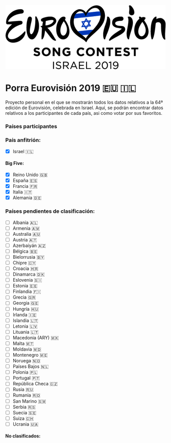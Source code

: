 ![Eurovision2018](/img/eurovision-2019-israel.png)

# Porra Eurovisión 2019 :eu: :israel:

Proyecto personal en el que se mostrarán todos los datos relativos a la 64ª edición de Eurovisión, celebrada en Israel. Aquí, se podrán encontrar datos relativos a los participantes de cada país, asi como votar por sus favoritos. 

### Países participantes
  ### País anfitrión:   
  - [x] Israel :israel:
  #### Big Five:
  - [x] Reino Unido :uk:
  - [x] España :es:
  - [x] Francia :fr:
  - [x] Italia :it:
  - [x] Alemania :de:
  ### Países pendientes de clasificación: 
  - [ ] Albania :albania:
  - [ ] Armenia :armenia:
  - [ ] Australia :australia:
  - [ ] Austria :austria:
  - [ ] Azerbaiyán :azerbaijan:
  - [ ] Bélgica :belgium:
  - [ ] Bielorrusia :belarus:
  - [ ] Chipre :cyprus:
  - [ ] Croacia :croatia:
  - [ ] Dinamarca :denmark:
  - [ ] Eslovenia 	:slovenia:
  - [ ] Estonia :estonia:
  - [ ] Finlandia :finland:
  - [ ] Grecia :greece:
  - [ ] Georgia :georgia:
  - [ ] Hungría :hungary:
  - [ ] Irlanda :ireland:
  - [ ] Islandia :lithuania:
  - [ ] Letonia :latvia:
  - [ ] Lituania :lithuania:
  - [ ] Macedonia (ARY) :macedonia:
  - [ ] Malta :malta:
  - [ ] Moldavia :moldova:
  - [ ] Montenegro :montenegro:
  - [ ] Noruega :norway: 
  - [ ] Países Bajos :netherlands:
  - [ ] Polonia :poland:
  - [ ] Portugal :portugal:
  - [ ] República Checa :czech_republic:
  - [ ] Rusia :ru:
  - [ ] Rumania :romania:
  - [ ] San Marino :san_marino:
  - [ ] Serbia :serbia: 
  - [ ] Suecia :sweden:
  - [ ] Suiza :switzerland:
  - [ ] Ucrania :ukraine:
  
  #### No clasificados: 
  
  
  

  

  
